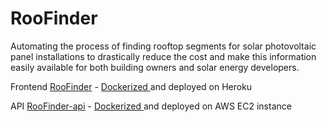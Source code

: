 # RooFinder

Automating the process of finding rooftop segments for solar photovoltaic panel installations to drastically reduce the cost and make this information easily available for both building owners and solar energy developers.

Frontend [RooFinder](http://roofinder.herokuapp.com/) - [Dockerized ](https://hub.docker.com/r/ghassanbounni/roofinder)and deployed on Heroku

API [RooFinder-api](http://ec2-3-144-193-133.us-east-2.compute.amazonaws.com/) - [Dockerized ](https://hub.docker.com/r/ghassanbounni/roofinder-api)and deployed on AWS EC2 instance

